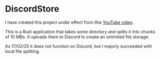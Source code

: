 # DiscordStore

I have created this project under effect from this [YouTube video](https://www.youtube.com/watch?v=c_arQ-6ElYI). 

This is a Rust application that takes some directory and splits it into chunks of 10 MBs. It uploads them to Discord to create an unlimited file storage. 

As 17/02/25 it does not function on Discord, but I majorly succeeded with local file splitting. 
